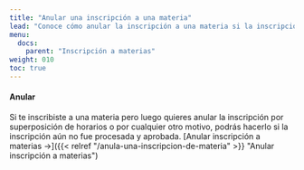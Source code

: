 ```yaml
---
title: "Anular una inscripción a una materia"
lead: "Conoce cómo anular la inscripción a una materia si la inscripción aún no fue procesada y aprobada."
menu:
  docs:
    parent: "Inscripción a materias"
weight: 010
toc: true
---
```


#### Anular

Si te inscribiste a una materia pero luego quieres anular la inscripción por superposición de horarios o por cualquier otro motivo, podrás hacerlo si la inscripción aún no fue procesada y aprobada. [Anular inscripción a materias →]({{< relref "/anula-una-inscripcion-de-materia" >}} "Anular inscripción a materias")